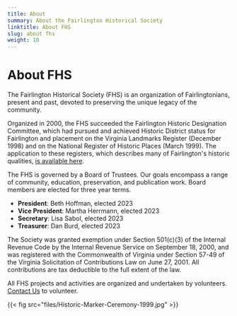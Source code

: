 ```yaml
---
title: About
summary: About the Fairlington Historical Society
linktitle: About FHS
slug: about fhs
weight: 10
---
```


# About FHS

The Fairlington Historical Society (FHS) is an organization of Fairlingtonians, present and past, devoted to preserving the unique legacy of the community.

Organized in 2000, the FHS succeeded the Fairlington Historic Designation Committee, which had pursued and achieved Historic District status for Fairlington and placement on the Virginia Landmarks Register (December 1998) and on the National Register of Historic Places (March 1999). The application to these registers, which describes many of Fairlington's historic qualities, [is available here](files/nomination.pdf).

The FHS is governed by a Board of Trustees. Our goals encompass a range of community, education, preservation, and publication work. Board members are elected for three year terms.

- **President**: Beth Hoffman, elected 2023
- **Vice President**: Martha Herrmann, elected 2023
- **Secretary**: Lisa Sabol, elected 2023
- **Treasurer**: Dan Burd, elected 2023

The Society was granted exemption under Section 501(c)(3) of the Internal Revenue Code by the Internal Revenue Service on September 18, 2000, and was registered with the Commonwealth of Virginia under Section 57-49 of the Virginia Solicitation of Contributions Law on June 27, 2001. All contributions are tax deductible to the full extent of
the law.

All FHS projects and activities are organized and undertaken by volunteers. [Contact Us](/contact) to volunteer.

{{< fig src="files/Historic-Marker-Ceremony-1999.jpg" >}}

<!--
- https://catalog.archives.gov/search?page=1&q=%22national%20register%20of%20historic%20places%22%20and%20%22fairlington%22%22
- https://s3.amazonaws.com/NARAprodstorage/opastorage/live/36/6796/41679636/content/electronic-records/rg-079/NPS_VA/99000368.pdf

- https://www.dhr.virginia.gov/historic-registers/000-5772/
- https://www.dhr.virginia.gov/VLR_to_transfer/PDFNoms/000-5772_Fairlington_Historic_District_1999_Final_Nomination.pdf
-->